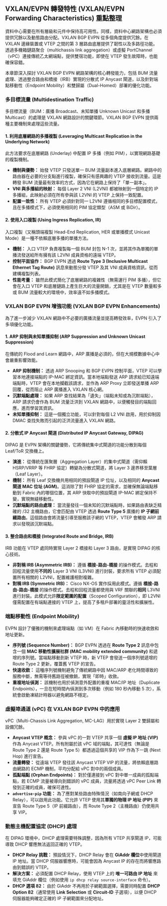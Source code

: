 ## VXLAN/EVPN 轉發特性 (VXLAN/EVPN Forwarding Characteristics) 重點整理

資料中心需要在所有層級和元件中保持高可用性。同樣，資料中心網路架構也必須提供冗餘以及動態路由分配。VXLAN BGP EVPN 從多個角度提供冗餘。在 VXLAN 邊緣裝置或 VTEP 之間的第 3 層路由底層提供了韌性以及多路徑功能。
透過多機箱鏈路聚合（multichassis link aggregation）或虛擬 PortChannel（vPC）連接傳統乙太網端點，提供雙宿功能，即使在 VTEP 發生故障時，也能確保容錯。

本章節深入探討 VXLAN BGP EVPN 網路架構的核心轉發能力，包括 BUM 流量處理、透過整合路由和橋接（IRB）實現的分散式 IP Anycast 閘道，以及針對端點移動性（Endpoint Mobility）和雙歸屬（Dual-Homed）部署的優化功能。

### 多目標流量 (Multidestination Traffic)

多目標流量（BUM：廣播 Broadcast、未知單播 Unknown Unicast 和多播 Multicast）的處理是 VXLAN 網路設計的關鍵環節。VXLAN BGP EVPN 提供兩種主要機制來處理這些流量。

#### 1. 利用底層網路的多播複製 (Leveraging Multicast Replication in the Underlying Network)

此方法要求在底層網路 (Underlay) 中配置 IP 多播（例如 PIM），以實現網路基礎的複製機制。

*   **機制與優勢：** 始發 VTEP 只發送單一 BUM 流量副本進入底層網路。網路中的路由器在必要的分支點進行複製，確保只有感興趣的 VTEP 接收到流量。這是轉發 BUM 流量最有效率的方式，因為它在網路上保持了「單一副本」。
*   **VNI 與多播組的映射：** 每個 Layer 2 VNI (L2VNI) 都被映射到一個特定的 IP 多播組，此映射必須在所有參與該 L2VNI 的 VTEP 上保持一致配置。
*   **配置一致性：** 所有 VTEP 必須針對同一 L2VNI 遵循相同的多目標配置模式，且在多播模式下，必須使用相同的 PIM 協定類型（ASM 或 BiDir）。

#### 2. 使用入口複製 (Using Ingress Replication, IR)

入口複製（又稱頭端複製 Head-End Replication, HER 或單播模式 Unicast Mode）是一種不依賴底層多播的單播方法。

*   **機制：** 入口 VTEP 負責複製每一個 BUM 封包 N-1 次，並將其作為單獨的單播流發送給所有擁有該 L2VNI 成員資格的遠端 VTEP。
*   **控制平面協作：** BGP EVPN 透過 **Route Type 3 (Inclusive Multicast Ethernet Tag Route)** 訊息來動態分發 VTEP 及其 VNI 成員資格資訊，從而建構複製列表。
*   **性能考量：** 雖然此模式簡化了底層網路的複雜性（無需運行 PIM 多播），但它會在入口 VTEP 和底層鏈路上產生巨大的流量開銷，尤其是在 VTEP 數量較多或 BUM 流量較大的環境中，效率遠不如多播模式。

### VXLAN BGP EVPN 增強功能 (VXLAN BGP EVPN Enhancements)

為了進一步減少 VXLAN 網路中不必要的廣播流量並提高轉發效率，EVPN 引入了多項優化功能。

#### 1. ARP 抑制與未知單播抑制 (ARP Suppression and Unknown Unicast Suppression)

在傳統的 Flood and Learn 網路中，ARP 廣播是必須的，但在大規模數據中心中會嚴重影響效能。

*   **ARP 抑制機制：** 透過 ARP Snooping 和 BGP EVPN 控制平面，VTEP 可以學習本地連接端點的 IP-MAC 綁定資訊。當本地端點發送 ARP 請求給已知遠端端點時，VTEP 會在本地攔截該請求，並作為 ARP Proxy 立即發送單播 ARP 回覆，從而阻止 ARP 廣播進入 VXLAN 核心網。
*   **沉默端點處理：** 如果 ARP 查找結果為「遺失」（端點未知或為沉默端點），ARP 請求仍會作為 BUM 流量泛洪到 VXLAN 網路中，以便觸發目的端點回應，進而學習其資訊。
*   **未知單播抑制：** 這是一個獨立功能，可以針對每個 L2 VNI 啟用，用於抑制因 DMAC 查找失敗而引起的泛洪流量進入 VXLAN 網路。

#### 2. 分散式 IP Anycast 閘道 (Distributed IP Anycast Gateway, DIPAG)

DIPAG 是 EVPN 架構的關鍵優勢，它將傳統集中式閘道的功能分散到每個 Leaf/ToR 交換機上。

*   **演進：** 從傳統在匯聚層（Aggregation Layer）的集中式閘道（需仰賴 HSRP/VRRP 等 FHRP 協定）轉變為分散式閘道，將 Layer 3 邊界移至葉層（Leaf Layer）。
*   **機制：** 所有 Leaf 交換機共用相同的預設閘道 IP 位址，以及相同的 **Anycast 閘道 MAC 位址 (AGM)**。這消除了對 FHRP 協定的需求，並確保無論端點移動到 Fabric 內的哪個位置，其 ARP 快取中的預設閘道 IP-MAC 綁定保持不變，實現無縫移動性。
*   **沉默端點的路由處理：** 當流量發往一個未知的沉默端點時，如果路由表缺乏精確的 /32 主機路由，它會匹配由 VTEP 透過 **Route Type 5** 廣播的 **IP 子網前綴路由**。這個路由會將流量引導至服務該子網的 VTEP，VTEP 會觸發 ARP 請求以發現該沉默端點。

#### 3. 整合路由和橋接 (Integrated Route and Bridge, IRB)

IRB 功能在 VTEP 處同時實現 Layer 2 橋接和 Layer 3 路由，是實現 DIPAG 的核心技術。

*   **非對稱 IRB (Asymmetric IRB)：** 遵循 **橋接-路由-橋接** 的操作模式。去程和回程流量使用**不同的** Layer 3 VNI (L3VNI) 進行封裝，要求所有 VTEP 必須配置所有相關的 L2VNI，配置維護相對複雜。
*   **對稱 IRB (Symmetric IRB)：** Cisco NX-OS 實作採用此模式。遵循 **橋接-路由-路由-橋接** 的操作模式。去程和回程流量都使用與 VRF 關聯的**相同** L3VNI 進行封裝。此模式允許**限定範圍的配置**（Scoped Configuration），即 L2VNI 僅需配置在有端點連接的 VTEP 上，提高了多租戶部署的靈活性和擴展性。

### 端點移動性 (Endpoint Mobility)

EVPN 設計了優雅的機制來處理端點（如 VM）在 Fabric 內移動時的快速收斂和地址更新。

*   **序列號 (Sequence Number)：** BGP EVPN 透過在 **Route Type 2** 訊息中包含一個 **MAC 移動性擴展社群 (MAC mobility extended community)** 和遞增的序列號。當端點移動到新 VTEP 時，新 VTEP 會發送一個序列號遞增的 Route Type 2 更新，覆蓋舊 VTEP 的宣告。
*   **快速收斂：** 這種序列號機制避免了傳統網路中因 MAC/ARP 老化時間導致的服務中斷，無需等待舊路徑被撤銷，實現「即時」收斂。
*   **重複地址偵測：** 該機制也用於偵測意外配置的重複 MAC/IP 地址（Duplicate Endpoints），一旦在短時間內偵測到多次移動（例如 180 秒內移動 5 次），系統會啟動凍結計時器以避免網路不穩定。

### 虛擬埠通道 (vPC) 在 VXLAN BGP EVPN 中的應用

vPC（Multi-Chassis Link Aggregation, MC-LAG）用於實現 Layer 2 雙歸屬和設備冗餘。

*   **Anycast VTEP 概念：** 參與 vPC 的一對 VTEP 共享一個 **虛擬 IP 地址 (VIP)** 作為 Anycast VTEP。所有附屬於該 vPC 域的端點，其可達性（無論是 Route Type 2 還是 Route Type 5）都透過這個共享的 VIP 作為下一跳 (Next Hop) 進行宣告。
*   **流量轉發：** 從遠端 VTEP 發往該 Anycast VTEP VIP 的流量，將依賴底層路由網路的 ECMP 機制，平均分配給 vPC 對中的兩個成員。
*   **孤點端點 (Orphan Endpoints)：** 對於僅連接到 vPC 對中單一成員的孤點端點，若 ECMP 流量被導向到錯誤的 vPC 成員，流量將透過 vPC Peer Link 轉發到正確的成員，確保可達性。
*   **`advertise-pip` 功能：** 為了應對某些路由特殊情況（如南向子網或 DHCP Relay），可以啟用此功能。它允許 VTEP 使用其**單獨的物理 IP 地址 (PIP)** 來宣告 Route Type 5（IP 前綴路由），而 Route Type 2（主機路由）仍使用共享 VIP。

### 動態主機配置協定 (DHCP) 處理

在 DIPAG 環境中，DHCP 處理需要特殊調整，因為所有 VTEP 共享閘道 IP，可能導致 DHCP 響應無法返回正確的 VTEP。

*   **DHCP Relay 挑戰：** 預設情況下，DHCP Relay 會在 **GiAddr 欄位**中使用閘道 IP 地址。當 DHCP 伺服器響應時，可能會因為 Anycast IP 的存在而將響應路由到錯誤的 VTEP。
*   **解決方案：** 必須配置 DHCP Relay，使用 VTEP 上的 **唯一可路由 IP 地址** 來填充 GiAddr 欄位（例如使用 `ip dhcp relay source-interface` 命令）。
*   **DHCP 選項 82：** 由於 GiAddr 不再用於子網範圍選擇，需要同時配置 **DHCP Option 82**（通常使用 **Link Selection** 或 **Circuit-ID** 子選項），以便 DHCP 伺服器能夠確定正確的 IP 子網範圍來分配地址。

